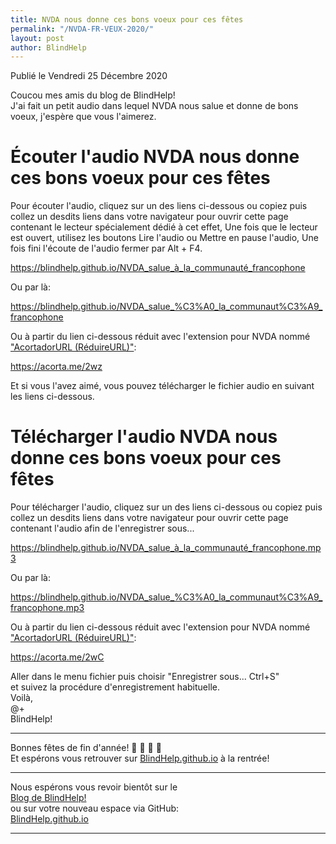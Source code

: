 ```yaml
---
title: NVDA nous donne ces bons voeux pour ces fêtes
permalink: "/NVDA-FR-VEUX-2020/"
layout: post
author: BlindHelp
---
```


<footer>Publié le Vendredi 25 Décembre 2020</footer>


Coucou mes amis du blog de BlindHelp!    
J'ai fait un petit audio dans lequel NVDA nous salue et donne de bons voeux, j'espère que vous l'aimerez.    

# Écouter l'audio NVDA nous donne ces bons voeux pour ces fêtes #

Pour écouter l'audio, cliquez sur un des liens ci-dessous ou copiez puis collez un desdits liens dans votre navigateur pour ouvrir cette page contenant le lecteur spécialement dédié à cet effet, Une fois que le lecteur est ouvert, utilisez les boutons Lire l'audio ou Mettre en pause l'audio, Une fois fini l'écoute de l'audio fermer par Alt + F4.

<https://blindhelp.github.io/NVDA_salue_à_la_communauté_francophone>

Ou par là:    

<https://blindhelp.github.io/NVDA_salue_%C3%A0_la_communaut%C3%A9_francophone>

Ou à partir du lien ci-dessous réduit avec l'extension  pour NVDA nommé ["AcortadorURL (RéduireURL)"](https://blindhelp.github.io/AcortadorURL/):     

<https://acorta.me/2wz>

Et si vous l'avez aimé, vous pouvez télécharger le fichier audio en suivant les liens ci-dessous.    

# Télécharger l'audio NVDA nous donne ces bons voeux pour ces fêtes #

Pour télécharger l'audio, cliquez sur un des liens ci-dessous ou copiez puis collez un desdits liens dans votre navigateur pour ouvrir cette page contenant l'audio afin de l'enregistrer sous...    

<https://blindhelp.github.io/NVDA_salue_à_la_communauté_francophone.mp3>

Ou par là:    

<https://blindhelp.github.io/NVDA_salue_%C3%A0_la_communaut%C3%A9_francophone.mp3>

Ou à partir du lien ci-dessous réduit avec l'extension  pour NVDA nommé ["AcortadorURL (RéduireURL)"](https://blindhelp.github.io/AcortadorURL/):     

<https://acorta.me/2wC>

Aller dans le menu fichier puis choisir "Enregistrer sous... Ctrl+S"    
et suivez la procédure d'enregistrement habituelle.    
Voilà,    
@+    
BlindHelp!    

---

Bonnes fêtes de fin d'année! 🎄 🎅 🎉 🎁    
Et espérons vous retrouver sur [BlindHelp.github.io](https://blindhelp.github.io/) à la rentrée!    

---

Nous espérons vous revoir bientôt sur le      
[Blog de BlindHelp!](http://blindhelp.blogspot.fr/)                    
ou sur  votre nouveau espace via GitHub:                     
[BlindHelp.github.io](https://blindhelp.github.io)                    

---